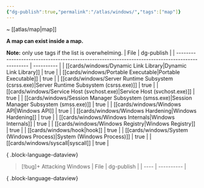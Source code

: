 ```yaml
---
{"dg-publish":true,"permalink":"/atlas/windows/","tags":["map"]}
---
```


~ [[atlas/map\|map]]

**A map can exist inside a map.**

**Note:** only use tags if the list is overwhelming.
| File                                                                                            | dg-publish |
| ----------------------------------------------------------------------------------------------- | ---------- |
| [[cards/windows/Dynamic Link Library\|Dynamic Link Library]]                                 | true       |
| [[cards/windows/Portable Executable\|Portable Executable]]                                   | true       |
| [[cards/windows/Server Runtime Subsystem (csrss.exe)\|Server Runtime Subsystem (csrss.exe)]] | true       |
| [[cards/windows/Service Host (svchost.exe)\|Service Host (svchost.exe)]]                     | true       |
| [[cards/windows/Session Manager Subsystem (smss.exe)\|Session Manager Subsystem (smss.exe)]] | true       |
| [[cards/windows/Windows API\|Windows API]]                                                   | true       |
| [[cards/windows/Windows Hardening\|Windows Hardening]]                                       | true       |
| [[cards/windows/Windows Internals\|Windows Internals]]                                       | true       |
| [[cards/windows/Windows Registry\|Windows Registry]]                                         | true       |
| [[cards/windows/hook\|hook]]                                                                 | true       |
| [[cards/windows/System (Windows Process)\|System (Windows Process)]]                         | true       |
| [[cards/windows/syscall\|syscall]]                                                           | true       |

{ .block-language-dataview}

> [!bug]+ Attacking Windows
>  | File | dg-publish |
> | ---- | ---------- |
> 
{ .block-language-dataview}


